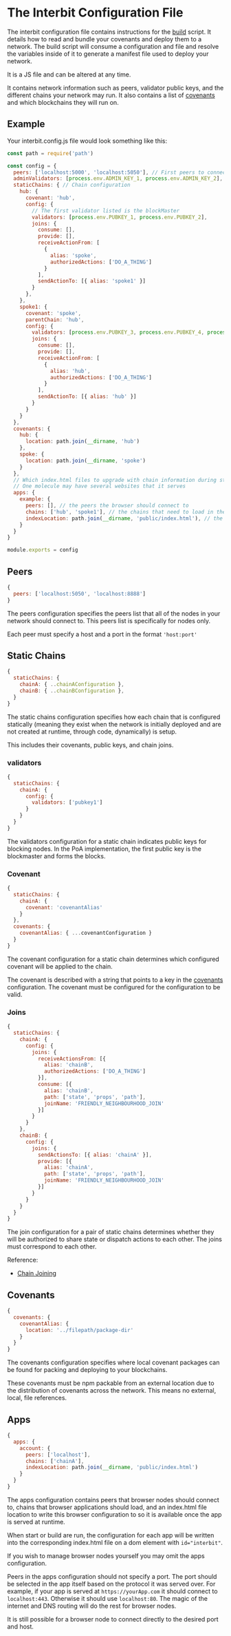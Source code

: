 # The Interbit Configuration File

The interbit configuration file contains instructions for the
[build](build.md) script. It details how to read and bundle your
covenants and deploy them to a network. The build script will consume a
configuration and file and resolve the variables inside of it to
generate a manifest file used to deploy your network.

It is a JS file and can be altered at any time.

It contains network information such as peers, validator public keys,
and the different chains your network may run. It also contains a list
of [covenants](key-concepts/README.md#covenants) and which blockchains
they will run on.

## Example

Your interbit.config.js file would look something like this:

```js
const path = require('path')

const config = {
  peers: ['localhost:5000', 'localhost:5050'], // First peers to connect to
  adminValidators: [process.env.ADMIN_KEY_1, process.env.ADMIN_KEY_2], // Deployment pubkeys for the root node
  staticChains: { // Chain configuration
    hub: {
      covenant: 'hub',
      config: {
        // The first validator listed is the blockMaster
        validators: [process.env.PUBKEY_1, process.env.PUBKEY_2],
        joins: {
          consume: [],
          provide: [],
          receiveActionFrom: [
            {
              alias: 'spoke',
              authorizedActions: ['DO_A_THING']
            }
          ],
          sendActionTo: [{ alias: 'spoke1' }]
        }
      },
    },
    spoke1: {
      covenant: 'spoke',
      parentChain: 'hub',
      config: {
        validators: [process.env.PUBKEY_3, process.env.PUBKEY_4, process.env.PUBKEY_5],
        joins: {
          consume: [],
          provide: [],
          receiveActionFrom: [
            {
              alias: 'hub',
              authorizedActions: ['DO_A_THING']
            }
          ],
          sendActionTo: [{ alias: 'hub' }]
        }
      }
    }
  },
  covenants: {
    hub: {
      location: path.join(__dirname, 'hub')
    },
    spoke: {
      location: path.join(__dirname, 'spoke')
    }
  },
  // Which index.html files to upgrade with chain information during start/build/deploy
  // One molecule may have several websites that it serves
  apps: {
    example: {
      peers: [], // the peers the browser should connect to
      chains: ['hub', 'spoke1'], // the chains that need to load in the browser
      indexLocation: path.join(__dirname, 'public/index.html'), // the index.html to update with the app info
    }
  }
}

module.exports = config
```

## Peers

```js
{
  peers: ['localhost:5050', 'localhost:8888']
}
```

The peers configuration specifies the peers list that all of the nodes
in your network should connect to. This peers list is specifically for
nodes only.

Each peer must specify a host and a port in the format `'host:port'`

## Static Chains

```js
{
  staticChains: {
    chainA: { ..chainAConfiguration },
    chainB: { ..chainBConfiguration },
  }
}
```

The static chains configuration specifies how each chain that is
configured statically (meaning they exist when the network is initially
deployed and are not created at runtime, through code, dynamically) is
setup.

This includes their covenants, public keys, and chain joins.

### validators

```js
{
  staticChains: {
    chainA: {
      config: {
        validators: ['pubkey1']
      }
    }
  }
}
```

The validators configuration for a static chain indicates public keys
for blocking nodes. In the PoA implementation, the first public key is
the blockmaster and forms the blocks.


### Covenant

```js
{
  staticChains: {
    chainA: {
      covenant: 'covenantAlias'
    }
  },
  covenants: {
    covenantAlias: { ...covenantConfiguration }
  }
}
```

The covenant configuration for a static chain determines which
configured covenant will be applied to the chain.

The covenant is described with a string that points to a key in the
[covenants](#covenants) configuration. The covenant must be configured
for the configuration to be valid.

### Joins

```js
{
  staticChains: {
    chainA: {
      config: {
        joins: {
          receiveActionsFrom: [{
            alias: 'chainB',
            authorizedActions: ['DO_A_THING']
          }],
          consume: [{
            alias: 'chainB',
            path: ['state', 'props', 'path'],
            joinName: 'FRIENDLY_NEIGHBOURHOOD_JOIN'
          }]
        }
      }
    },
    chainB: {
      config: {
        joins: {
          sendActionsTo: [{ alias: 'chainA' }],
          provide: [{
            alias: 'chainA',
            path: ['state', 'props', 'path'],
            joinName: 'FRIENDLY_NEIGHBOURHOOD_JOIN'
          }]
        }
      }
    }
  }
}
```

The join configuration for a pair of static chains determines whether
they will be authorized to share state or dispatch actions to each
other. The joins must correspond to each other.

Reference:
 - [Chain Joining](../../examples/joining.md)


## Covenants

```js
{
  covenants: {
    covenantAlias: {
      location: '../filepath/package-dir'
    }
  }
}
```

The covenants configuration specifies where local covenant packages can
be found for packing and deploying to your blockchains.

These covenants must be npm packable from an external location due to
the distribution of covenants across the network. This means no
external, local, file references.

## Apps

```js
{
  apps: {
    account: {
      peers: ['localhost'],
      chains: ['chainA'],
      indexLocation: path.join(__dirname, 'public/index.html')
    }
  }
}
```

The apps configuration contains peers that browser nodes should connect
to, chains that browser applications should load, and an index.html file
location to write this browser configuration to so it is available once
the app is served at runtime.

When start or build are run, the configuration for each app will be
written into the corresponding index.html file on a dom element with
`id="interbit"`.

If you wish to manage browser nodes yourself you may omit the apps
configuration.

Peers in the apps configuration should not specify a port. The port
should be selected in the app itself based on the protocol it was served
over. For example, if your app is served at `https://yourApp.com` it
should connect to `localhost:443`. Otherwise it should use `localhost:80`.
The magic of the internet and DNS routing will do the rest for browser
nodes.

It is still possible for a browser node to connect directly to the
desired port and host.
